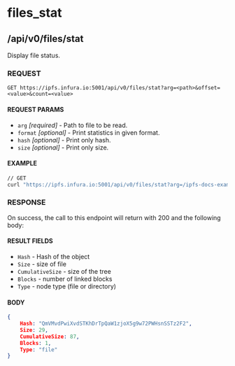 # files_stat

## /api/v0/files/stat

Display file status.

### REQUEST

`GET https://ipfs.infura.io:5001/api/v0/files/stat?arg=<path>&offset=<value>&count=<value>`

#### REQUEST PARAMS
- `arg` _[required]_ - Path to file to be read.
- `format` _[optional]_ - Print statistics in given format.
- `hash` _[optional]_ - Print only hash.
- `size` _[optional]_ - Print only size.

#### EXAMPLE
```bash
// GET
curl "https://ipfs.infura.io:5001/api/v0/files/stat?arg=/ipfs-docs-example"
```

### RESPONSE

On success, the call to this endpoint will return with 200 and the following body:

#### RESULT FIELDS
- `Hash` - Hash of the object
- `Size` - size of file
- `CumulativeSize` - size of the tree
- `Blocks` - number of linked blocks
- `Type` - node type (file or directory)


#### BODY
```json
{
    Hash: "QmVMvdPwiXvdSTKhDrTpQaW1zjoX5g9w72PWHsnSSTz2F2",
    Size: 29,
    CumulativeSize: 87,
    Blocks: 1,
    Type: "file"
}
```